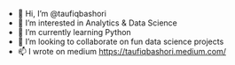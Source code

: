 - 👋 Hi, I’m @taufiqbashori
- 👀 I’m interested in Analytics & Data Science 
- 🌱 I’m currently learning Python
- 💞️ I’m looking to collaborate on fun data science projects
- 📫 I wrote on medium https://taufiqbashori.medium.com/

<!---
taufiqbashori/taufiqbashori is a ✨ special ✨ repository because its `README.md` (this file) appears on your GitHub profile.
You can click the Preview link to take a look at your changes.
--->
